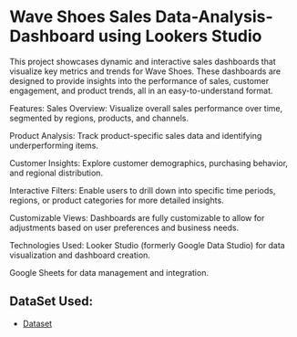 # Wave Shoes Sales Data-Analysis-Dashboard using Lookers Studio
This project showcases dynamic and interactive sales dashboards that visualize key metrics and trends for Wave Shoes. These dashboards are designed to provide insights into the performance of sales, customer engagement, and product trends, all in an easy-to-understand format.

Features:
Sales Overview: Visualize overall sales performance over time, segmented by regions, products, and channels.

Product Analysis: Track product-specific sales data and identifying underperforming items.

Customer Insights: Explore customer demographics, purchasing behavior, and regional distribution.

Interactive Filters: Enable users to drill down into specific time periods, regions, or product categories for more detailed insights.

Customizable Views: Dashboards are fully customizable to allow for adjustments based on user preferences and business needs.

Technologies Used:
Looker Studio (formerly Google Data Studio) for data visualization and dashboard creation.

Google Sheets for data management and integration.
## DataSet Used:
- <a href = "https://github.com/ArushiJain12/Data-Analysis-Dashboard/blob/main/Wave%20Shoes%20Store%20_%20Sales%20Data%20.xlsx">Dataset</a>
